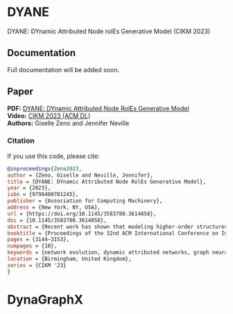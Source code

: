 # DYANE
DYANE: DYnamic Attributed Node rolEs Generative Model (CIKM 2023)

## Documentation
Full documentation will be added soon.

## Paper
**PDF:** [DYANE: DYnamic Attributed Node RolEs Generative Model](paper/CIKM_2023-DYANE-GZeno.pdf)   
**Video:** [CIKM 2023 (ACM DL)](https://dl.acm.org/doi/10.1145/3583780.3614858)  
**Authors:** Giselle Zeno and Jennifer Neville 

### Citation
If you use this code, please cite:

```bibtex
@inproceedings{Zeno2023,
author = {Zeno, Giselle and Neville, Jennifer},
title = {DYANE: DYnamic Attributed Node RolEs Generative Model},
year = {2023},
isbn = {9798400701245},
publisher = {Association for Computing Machinery},
address = {New York, NY, USA},
url = {https://doi.org/10.1145/3583780.3614858},
doi = {10.1145/3583780.3614858},
abstract = {Recent work has shown that modeling higher-order structures, such as motifs or graphlets, can capture the complex network structure and dynamics in a variety of graph domains (e.g., social sciences, biology, chemistry). However, many dynamic networks are not only rich in structure, but also in content information. For example, an academic citation network has content such as the title and abstracts of the papers. Currently, there is a lack of generative models for dynamic networks that also generate content. To address this gap, in this work we propose DYnamic Attributed Node rolEs (DYANE)-a generative model that (i) captures network structure dynamics through temporal motifs, and (ii) extends the structural roles of nodes in motifs (e.g., a node acting as a hub in a wedge) to roles that generate content embeddings. We evaluate DYANE on real-world networks against other dynamic graph generative model baselines. DYANE outperforms the baselines in graph structure and node behavior, improving the KS score for graph metrics by 21-31\% and node metrics by 17-27\% on average, and produces content embeddings similar to the observed network. We also derive a methodology to evaluate the content embeddings generated by nodes, taking into account keywords extracted from the content (as topic representations), and using distance metrics.},
booktitle = {Proceedings of the 32nd ACM International Conference on Information and Knowledge Management},
pages = {3144–3153},
numpages = {10},
keywords = {network evolution, dynamic attributed networks, graph neural networks, motifs, temporal attributed graphs},
location = {Birmingham, United Kingdom},
series = {CIKM '23}
}
```
# DynaGraphX


